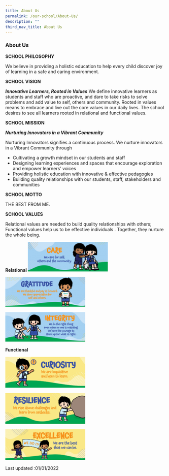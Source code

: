 ```yaml
---
title: About Us
permalink: /our-school/About-Us/
description: ""
third_nav_title: About Us
---
```

### About Us

**SCHOOL PHILOSOPHY**

We believe in providing a holistic education to help every child discover joy of learning in a safe and caring environment.
  
**SCHOOL VISION**

***Innovative Learners, Rooted in Values***
We define innovative learners as students and staff who are proactive, and dare to take risks to solve problems and add value to self, others and community. Rooted in values means to embrace and live out the core values in our daily lives. The school desires to see all learners rooted in relational and functional values. 

**SCHOOL MISSION**

***Nurturing Innovators in a Vibrant Community***

Nurturing Innovators signifies a continuous process. We nurture innovators in a Vibrant Community through 

* Cultivating a growth mindset in our students and staff
* Designing learning experiences and spaces that encourage exploration and empower learners’ voices
* Providing holistic education with innovative & effective pedagogies
* Building quality relationships with our students, staff, stakeholders and communities

**SCHOOL MOTTO**

THE BEST FROM ME.

**SCHOOL VALUES**
  
Relational values are needed to build quality relationships with others; Functional values help us to be effective individuals . Together, they nurture the whole being.
  
**Relational**
<img src="images/SPS_Wall%20Mural_FA-06.jpg" 
     style="width:50%">
		 
<img src="images/SPS_Wall%20Mural_FA-05.jpg" 
     style="width:50%">
		 
<img src="images/SPS_Wall%20Mural_FA-04.jpg" 
     style="width:50%">

**Functional**

<img src="images/SPS_Wall%20Mural_FA-01.jpg" 
     style="width:50%">
		 
<img src="images/SPS_Wall%20Mural_FA-03.jpg" 
     style="width:50%">

<img src="images/SPS_Wall%20Mural_FA-02.jpg" 
     style="width:50%">

Last updated :01/01/2022